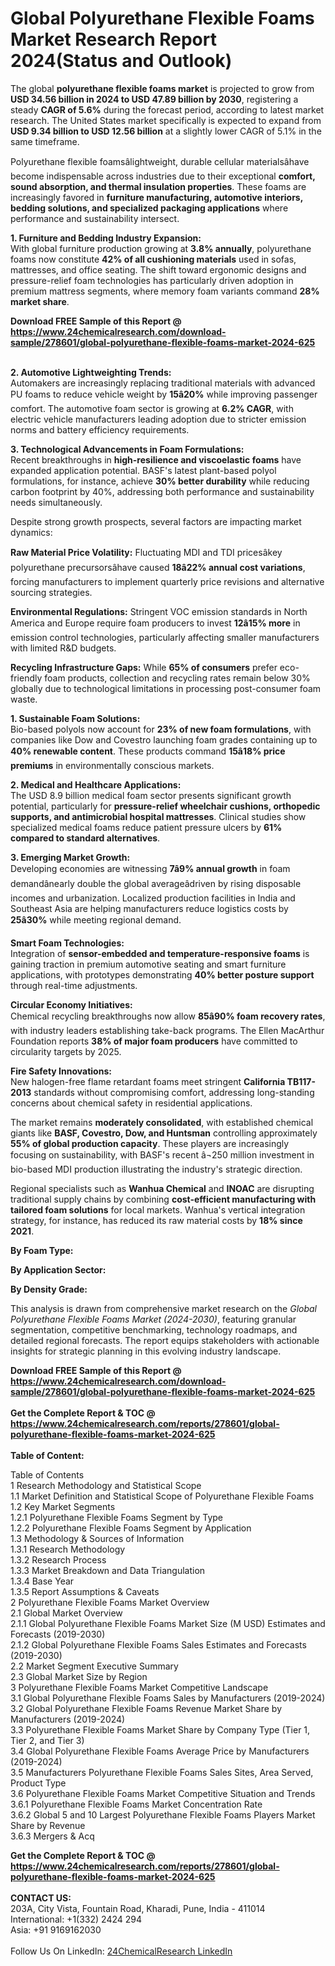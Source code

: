 <h1>Global Polyurethane Flexible Foams Market Research Report 2024(Status and Outlook)</h1><p>The global <strong>polyurethane flexible foams market</strong> is projected to grow from <strong>USD 34.56 billion in 2024 to USD 47.89 billion by 2030</strong>, registering a steady <strong>CAGR of 5.6%</strong> during the forecast period, according to latest market research. The United States market specifically is expected to expand from <strong>USD 9.34 billion to USD 12.56 billion</strong> at a slightly lower CAGR of 5.1% in the same timeframe.</p><p>Polyurethane flexible foamsâlightweight, durable cellular materialsâhave become indispensable across industries due to their exceptional <strong>comfort, sound absorption, and thermal insulation properties</strong>. These foams are increasingly favored in <strong>furniture manufacturing, automotive interiors, bedding solutions, and specialized packaging applications</strong> where performance and sustainability intersect.</p><p><strong>1. Furniture and Bedding Industry Expansion:</strong><br>
With global furniture production growing at <strong>3.8% annually</strong>, polyurethane foams now constitute <strong>42% of all cushioning materials</strong> used in sofas, mattresses, and office seating. The shift toward ergonomic designs and pressure-relief foam technologies has particularly driven adoption in premium mattress segments, where memory foam variants command <strong>28% market share</strong>.</p><div><b>Download FREE Sample of this Report @ 
            <a href="https://www.24chemicalresearch.com/download-sample/278601/global-polyurethane-flexible-foams-market-2024-625">
            https://www.24chemicalresearch.com/download-sample/278601/global-polyurethane-flexible-foams-market-2024-625</a></b></div><br><p><strong>2. Automotive Lightweighting Trends:</strong><br>
Automakers are increasingly replacing traditional materials with advanced PU foams to reduce vehicle weight by <strong>15â20%</strong> while improving passenger comfort. The automotive foam sector is growing at <strong>6.2% CAGR</strong>, with electric vehicle manufacturers leading adoption due to stricter emission norms and battery efficiency requirements.</p><p><strong>3. Technological Advancements in Foam Formulations:</strong><br>
Recent breakthroughs in <strong>high-resilience and viscoelastic foams</strong> have expanded application potential. BASF's latest plant-based polyol formulations, for instance, achieve <strong>30% better durability</strong> while reducing carbon footprint by 40%, addressing both performance and sustainability needs simultaneously.</p><p>Despite strong growth prospects, several factors are impacting market dynamics:</p><p><strong>Raw Material Price Volatility:</strong> Fluctuating MDI and TDI pricesâkey polyurethane precursorsâhave caused <strong>18â22% annual cost variations</strong>, forcing manufacturers to implement quarterly price revisions and alternative sourcing strategies.</p><p><strong>Environmental Regulations:</strong> Stringent VOC emission standards in North America and Europe require foam producers to invest <strong>12â15% more</strong> in emission control technologies, particularly affecting smaller manufacturers with limited R&amp;D budgets.</p><p><strong>Recycling Infrastructure Gaps:</strong> While <strong>65% of consumers</strong> prefer eco-friendly foam products, collection and recycling rates remain below 30% globally due to technological limitations in processing post-consumer foam waste.</p><p><strong>1. Sustainable Foam Solutions:</strong><br>
Bio-based polyols now account for <strong>23% of new foam formulations</strong>, with companies like Dow and Covestro launching foam grades containing up to <strong>40% renewable content</strong>. These products command <strong>15â18% price premiums</strong> in environmentally conscious markets.</p><p><strong>2. Medical and Healthcare Applications:</strong><br>
The USD 8.9 billion medical foam sector presents significant growth potential, particularly for <strong>pressure-relief wheelchair cushions, orthopedic supports, and antimicrobial hospital mattresses</strong>. Clinical studies show specialized medical foams reduce patient pressure ulcers by <strong>61% compared to standard alternatives</strong>.</p><p><strong>3. Emerging Market Growth:</strong><br>
Developing economies are witnessing <strong>7â9% annual growth</strong> in foam demandânearly double the global averageâdriven by rising disposable incomes and urbanization. Localized production facilities in India and Southeast Asia are helping manufacturers reduce logistics costs by <strong>25â30%</strong> while meeting regional demand.</p><p><strong>Smart Foam Technologies:</strong><br>
	Integration of <strong>sensor-embedded and temperature-responsive foams</strong> is gaining traction in premium automotive seating and smart furniture applications, with prototypes demonstrating <strong>40% better posture support</strong> through real-time adjustments.</p><p><strong>Circular Economy Initiatives:</strong><br>
	Chemical recycling breakthroughs now allow <strong>85â90% foam recovery rates</strong>, with industry leaders establishing take-back programs. The Ellen MacArthur Foundation reports <strong>38% of major foam producers</strong> have committed to circularity targets by 2025.</p><p><strong>Fire Safety Innovations:</strong><br>
	New halogen-free flame retardant foams meet stringent <strong>California TB117-2013</strong> standards without compromising comfort, addressing long-standing concerns about chemical safety in residential applications.</p><p>The market remains <strong>moderately consolidated</strong>, with established chemical giants like <strong>BASF, Covestro, Dow, and Huntsman</strong> controlling approximately <strong>55% of global production capacity</strong>. These players are increasingly focusing on sustainability, with BASF's recent â¬250 million investment in bio-based MDI production illustrating the industry's strategic direction.</p><p>Regional specialists such as <strong>Wanhua Chemical</strong> and <strong>INOAC</strong> are disrupting traditional supply chains by combining <strong>cost-efficient manufacturing with tailored foam solutions</strong> for local markets. Wanhua's vertical integration strategy, for instance, has reduced its raw material costs by <strong>18% since 2021</strong>.</p><p><strong>By Foam Type:</strong></p><p><strong>By Application Sector:</strong></p><p><strong>By Density Grade:</strong></p><p>This analysis is drawn from comprehensive market research on the <em>Global Polyurethane Flexible Foams Market (2024-2030)</em>, featuring granular segmentation, competitive benchmarking, technology roadmaps, and detailed regional forecasts. The report equips stakeholders with actionable insights for strategic planning in this evolving industry landscape.</p><div><b>Download FREE Sample of this Report @ 
            <a href="https://www.24chemicalresearch.com/download-sample/278601/global-polyurethane-flexible-foams-market-2024-625">
            https://www.24chemicalresearch.com/download-sample/278601/global-polyurethane-flexible-foams-market-2024-625</a></b></div><br><div><b>Get the Complete Report & TOC @ 
            <a href="https://www.24chemicalresearch.com/reports/278601/global-polyurethane-flexible-foams-market-2024-625">
            https://www.24chemicalresearch.com/reports/278601/global-polyurethane-flexible-foams-market-2024-625</a></b></div><br>
            <b>Table of Content:</b><p>Table of Contents<br />
1 Research Methodology and Statistical Scope<br />
1.1 Market Definition and Statistical Scope of Polyurethane Flexible Foams<br />
1.2 Key Market Segments<br />
1.2.1 Polyurethane Flexible Foams Segment by Type<br />
1.2.2 Polyurethane Flexible Foams Segment by Application<br />
1.3 Methodology & Sources of Information<br />
1.3.1 Research Methodology<br />
1.3.2 Research Process<br />
1.3.3 Market Breakdown and Data Triangulation<br />
1.3.4 Base Year<br />
1.3.5 Report Assumptions & Caveats<br />
2 Polyurethane Flexible Foams Market Overview<br />
2.1 Global Market Overview<br />
2.1.1 Global Polyurethane Flexible Foams Market Size (M USD) Estimates and Forecasts (2019-2030)<br />
2.1.2 Global Polyurethane Flexible Foams Sales Estimates and Forecasts (2019-2030)<br />
2.2 Market Segment Executive Summary<br />
2.3 Global Market Size by Region<br />
3 Polyurethane Flexible Foams Market Competitive Landscape<br />
3.1 Global Polyurethane Flexible Foams Sales by Manufacturers (2019-2024)<br />
3.2 Global Polyurethane Flexible Foams Revenue Market Share by Manufacturers (2019-2024)<br />
3.3 Polyurethane Flexible Foams Market Share by Company Type (Tier 1, Tier 2, and Tier 3)<br />
3.4 Global Polyurethane Flexible Foams Average Price by Manufacturers (2019-2024)<br />
3.5 Manufacturers Polyurethane Flexible Foams Sales Sites, Area Served, Product Type<br />
3.6 Polyurethane Flexible Foams Market Competitive Situation and Trends<br />
3.6.1 Polyurethane Flexible Foams Market Concentration Rate<br />
3.6.2 Global 5 and 10 Largest Polyurethane Flexible Foams Players Market Share by Revenue<br />
3.6.3 Mergers & Acq</p><div><b>Get the Complete Report & TOC @ 
            <a href="https://www.24chemicalresearch.com/reports/278601/global-polyurethane-flexible-foams-market-2024-625">
            https://www.24chemicalresearch.com/reports/278601/global-polyurethane-flexible-foams-market-2024-625</a></b></div><br><b>CONTACT US:</b><br>
            203A, City Vista, Fountain Road, Kharadi, Pune, India - 411014<br>
            International: +1(332) 2424 294<br>
            Asia: +91 9169162030 <br><br>
            Follow Us On LinkedIn: <a href="https://www.linkedin.com/company/24chemicalresearch/">24ChemicalResearch LinkedIn</a>